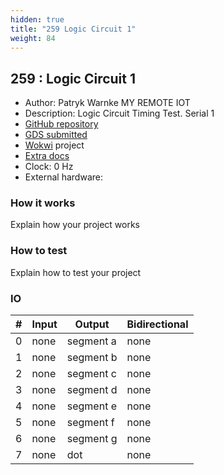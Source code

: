 ```yaml
---
hidden: true
title: "259 Logic Circuit 1"
weight: 84
---
```


## 259 : Logic Circuit 1

* Author: Patryk Warnke MY REMOTE IOT
* Description: Logic Circuit Timing Test. Serial 1
* [GitHub repository](https://github.com/MyRemoteI0T/tt04-submission)
* [GDS submitted](https://github.com/MyRemoteI0T/tt04-submission/actions/runs/6089474422)
* [Wokwi](https://wokwi.com/projects/375061599421794305) project
* [Extra docs]()
* Clock: 0 Hz
* External hardware: 



### How it works

Explain how your project works


### How to test

Explain how to test your project


### IO

| # | Input        | Output       | Bidirectional      |
|---|--------------|--------------| -------------------|
| 0 | none  | segment a | none |
| 1 | none  | segment b | none |
| 2 | none  | segment c | none |
| 3 | none  | segment d | none |
| 4 | none  | segment e | none |
| 5 | none  | segment f | none |
| 6 | none  | segment g | none |
| 7 | none  | dot | none |
